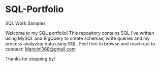# SQL-Portfolio
SQL Work Samples

Welcome to my SQL portfolio!
This repository contains SQL I've written using MySQL and BigQuery to create schemas, write queries and my process analyzing data using SQL.
Feel free to browse and reach out to connect: Mancini368@gmail.com

Thanks for stopping by!
